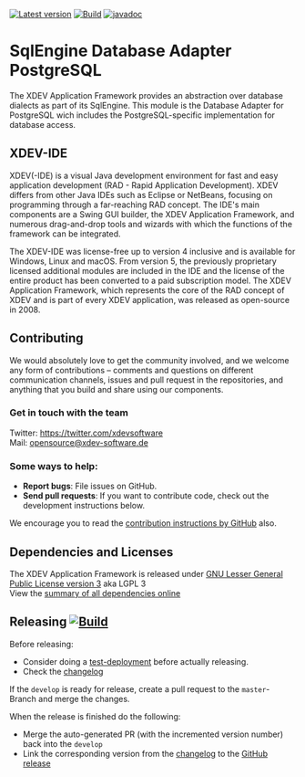[![Latest version](https://img.shields.io/maven-central/v/com.xdev-software/xapi-db-postgresql)](https://mvnrepository.com/artifact/com.xdev-software/xapi-db-postgresql)
[![Build](https://img.shields.io/github/workflow/status/xdev-software/xapi-db-postgresql/Check%20Build/develop)](https://github.com/xdev-software/xapi-db-postgresql/actions/workflows/checkBuild.yml?query=branch%3Adevelop)
[![javadoc](https://javadoc.io/badge2/com.xdev-software/xapi-db-postgresql/javadoc.svg)](https://javadoc.io/doc/com.xdev-software/xapi-db-postgresql) 

# SqlEngine Database Adapter PostgreSQL

The XDEV Application Framework provides an abstraction over database dialects as part of its SqlEngine. This module is the Database Adapter for PostgreSQL wich includes the PostgreSQL-specific implementation for database access.

## XDEV-IDE
XDEV(-IDE) is a visual Java development environment for fast and easy application development (RAD - Rapid Application Development). XDEV differs from other Java IDEs such as Eclipse or NetBeans, focusing on programming through a far-reaching RAD concept. The IDE's main components are a Swing GUI builder, the XDEV Application Framework, and numerous drag-and-drop tools and wizards with which the functions of the framework can be integrated.

The XDEV-IDE was license-free up to version 4 inclusive and is available for Windows, Linux and macOS. From version 5, the previously proprietary licensed additional modules are included in the IDE and the license of the entire product has been converted to a paid subscription model. The XDEV Application Framework, which represents the core of the RAD concept of XDEV and is part of every XDEV application, was released as open-source in 2008.

## Contributing

We would absolutely love to get the community involved, and we welcome any form of contributions – comments and questions on different communication channels, issues and pull request in the repositories, and anything that you build and share using our components.

### Get in touch with the team

Twitter: https://twitter.com/xdevsoftware<br/>
Mail: opensource@xdev-software.de

### Some ways to help:

- **Report bugs**: File issues on GitHub.
- **Send pull requests**: If you want to contribute code, check out the development instructions below.

We encourage you to read the [contribution instructions by GitHub](https://guides.github.com/activities/contributing-to-open-source/#contributing) also.

## Dependencies and Licenses
The XDEV Application Framework is released under [GNU Lesser General Public License version 3](https://www.gnu.org/licenses/lgpl-3.0.en.html) aka LGPL 3<br/>
View the [summary of all dependencies online](https://xdev-software.github.io/xapi-db-postgresql/dependencies/)

## Releasing [![Build](https://img.shields.io/github/workflow/status/xdev-software/xapi-db-postgresql/Release?label=Release)](https://github.com/xdev-software/xapi-db-postgresql/actions/workflows/release.yml)

Before releasing:
* Consider doing a [test-deployment](https://github.com/xdev-software/xapi-db-postgresql/actions/workflows/test-deploy.yml?query=branch%3Adevelop) before actually releasing.
* Check the [changelog](CHANGELOG.md)

If the ``develop`` is ready for release, create a pull request to the ``master``-Branch and merge the changes.

When the release is finished do the following:
* Merge the auto-generated PR (with the incremented version number) back into the ``develop``
* Link the corresponding version from the [changelog](CHANGELOG.md) to the [GitHub release](https://github.com/xdev-software/xapi-db-postgresql/releases/latest)